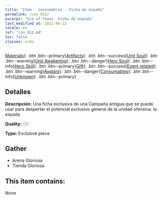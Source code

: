 ```yaml
---
title: "Item - Consumables - Ficha de espada"
permalink: /con_912/
excerpt: "Era of Chaos  Ficha de espada"
last_modified_at: 2021-06-22
locale: es
ref: "con_912.md"
toc: false
classes: wide
---
```

 [Materials](/ItemsES/){: .btn .btn--primary}[Artifacts](/ItemsES/Artifacts/){: .btn .btn--success}[Unit Soul](/ItemsES/UnitSoul/){: .btn .btn--warning}[Unit Awakening](/ItemsES/UnitAwakening/){: .btn .btn--danger}[Hero Soul](/ItemsES/HeroSoul/){: .btn .btn--info}[Hero Skill](/ItemsES/HeroSkill/){: .btn .btn--primary}[Gift](/ItemsES/Gift/){: .btn .btn--success}[Event related](/ItemsES/Events/){: .btn .btn--warning}[Avatars](/ItemsES/Avatars/){: .btn .btn--danger}[Consumables](/ItemsES/Consumables/){: .btn .btn--info}[Unknown](/ItemsES/Unknown/){: .btn .btn--primary}

## Detalles
 **Descripción:** Una ficha exclusiva de una Campaña antigua que se puede usar para despertar el potencial exclusivo general de la unidad ofensiva: la espada

 **Quality:** <span style="color: #DA70D6">OK</span>

 **Type:** Exclusive piece

## Gather

*    Arena Gloriosa 
*    Tienda Gloriosa 

## This item contains:

  None

